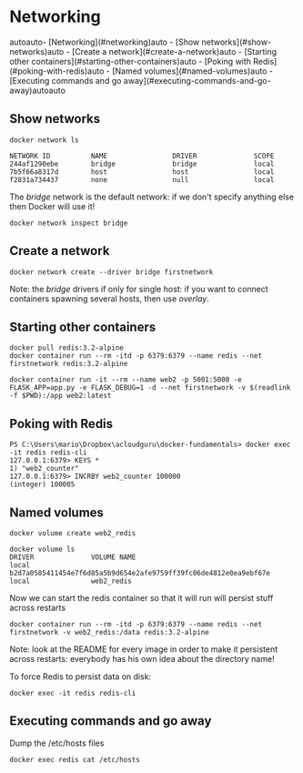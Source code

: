 # Networking

<!-- TOC depthFrom:2 -->autoauto- [Networking](#networking)auto    - [Show networks](#show-networks)auto    - [Create a network](#create-a-network)auto    - [Starting other containers](#starting-other-containers)auto    - [Poking with Redis](#poking-with-redis)auto    - [Named volumes](#named-volumes)auto    - [Executing commands and go away](#executing-commands-and-go-away)autoauto<!-- /TOC -->


## Show networks
```
docker network ls

NETWORK ID          NAME                DRIVER              SCOPE
244af1290ebe        bridge              bridge              local
7b5f66a8317d        host                host                local
f2831a734437        none                null                local
```

The *bridge* network is the default network: if we don't specify anything else then Docker will use it!

```
docker network inspect bridge
```

## Create a network
```
docker network create --driver bridge firstnetwork
```
Note: the *bridge* drivers if only for single host: if you want to connect containers spawning several hosts, then use *overlay*.

## Starting other containers

```
docker pull redis:3.2-alpine
docker container run --rm -itd -p 6379:6379 --name redis --net firstnetwork redis:3.2-alpine

docker container run -it --rm --name web2 -p 5001:5000 -e FLASK_APP=app.py -e FLASK_DEBUG=1 -d --net firstnetwork -v $(readlink -f $PWD):/app web2:latest
```

## Poking with Redis
```
PS C:\Users\mario\Dropbox\acloudguru\docker-fundamentals> docker exec -it redis redis-cli
127.0.0.1:6379> KEYS *
1) "web2_counter"
127.0.0.1:6379> INCRBY web2_counter 100000
(integer) 100005
```

## Named volumes
```
docker volume create web2_redis
```

```
docker volume ls
DRIVER              VOLUME NAME
local               b2d7a0585411454e7f6d85a5b9d654e2afe9759ff39fc06de4812e0ea9ebf67e
local               web2_redis
```

Now we can start the redis container so that it will run will persist stuff across restarts
```
docker container run --rm -itd -p 6379:6379 --name redis --net firstnetwork -v web2_redis:/data redis:3.2-alpine
```

Note: look at the README for every image in order to make it persistent across restarts: everybody has 
his own idea about the directory name!

To force Redis to persist data on disk:
```
docker exec -it redis redis-cli
```

## Executing commands and go away 

Dump the /etc/hosts files
```
docker exec redis cat /etc/hosts
```
